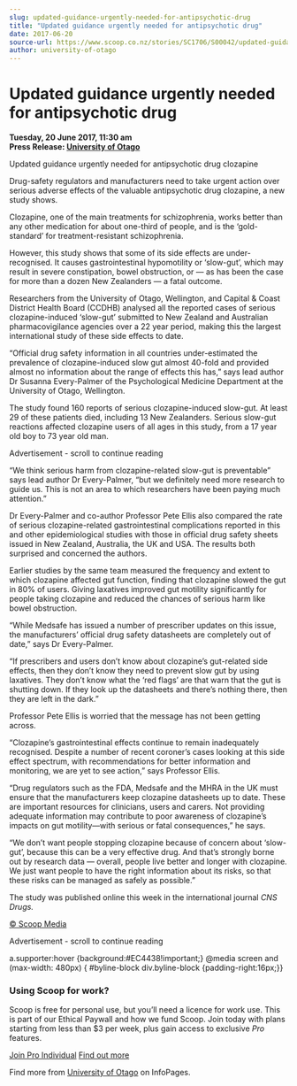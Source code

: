 ```yaml
---
slug: updated-guidance-urgently-needed-for-antipsychotic-drug
title: "Updated guidance urgently needed for antipsychotic drug"
date: 2017-06-20
source-url: https://www.scoop.co.nz/stories/SC1706/S00042/updated-guidance-urgently-needed-for-antipsychotic-drug.htm
author: university-of-otago
---
```

Updated guidance urgently needed for antipsychotic drug
=======================================================

**Tuesday, 20 June 2017, 11:30 am**  
**Press Release: [University of Otago](https://info.scoop.co.nz/University_of_Otago)**

Updated guidance urgently needed for antipsychotic drug clozapine

Drug-safety regulators and manufacturers need to take urgent action over serious adverse effects of the valuable antipsychotic drug clozapine, a new study shows.

Clozapine, one of the main treatments for schizophrenia, works better than any other medication for about one-third of people, and is the ‘gold-standard’ for treatment-resistant schizophrenia.

However, this study shows that some of its side effects are under-recognised. It causes gastrointestinal hypomotility or ‘slow-gut’, which may result in severe constipation, bowel obstruction, or — as has been the case for more than a dozen New Zealanders — a fatal outcome.

Researchers from the University of Otago, Wellington, and Capital & Coast District Health Board (CCDHB) analysed all the reported cases of serious clozapine-induced ‘slow-gut’ submitted to New Zealand and Australian pharmacovigilance agencies over a 22 year period, making this the largest international study of these side effects to date.

“Official drug safety information in all countries under-estimated the prevalence of clozapine-induced slow gut almost 40-fold and provided almost no information about the range of effects this has,” says lead author Dr Susanna Every-Palmer of the Psychological Medicine Department at the University of Otago, Wellington.

The study found 160 reports of serious clozapine-induced slow-gut. At least 29 of these patients died, including 13 New Zealanders. Serious slow-gut reactions affected clozapine users of all ages in this study, from a 17 year old boy to 73 year old man.

Advertisement - scroll to continue reading





“We think serious harm from clozapine-related slow-gut is preventable” says lead author Dr Every-Palmer, “but we definitely need more research to guide us. This is not an area to which researchers have been paying much attention.”

Dr Every-Palmer and co-author Professor Pete Ellis also compared the rate of serious clozapine-related gastrointestinal complications reported in this and other epidemiological studies with those in official drug safety sheets issued in New Zealand, Australia, the UK and USA. The results both surprised and concerned the authors.

Earlier studies by the same team measured the frequency and extent to which clozapine affected gut function, finding that clozapine slowed the gut in 80% of users. Giving laxatives improved gut motility significantly for people taking clozapine and reduced the chances of serious harm like bowel obstruction.

“While Medsafe has issued a number of prescriber updates on this issue, the manufacturers’ official drug safety datasheets are completely out of date,” says Dr Every-Palmer.

“If prescribers and users don’t know about clozapine’s gut-related side effects, then they don’t know they need to prevent slow gut by using laxatives. They don’t know what the ‘red flags’ are that warn that the gut is shutting down. If they look up the datasheets and there’s nothing there, then they are left in the dark.”

Professor Pete Ellis is worried that the message has not been getting across.

“Clozapine’s gastrointestinal effects continue to remain inadequately recognised. Despite a number of recent coroner’s cases looking at this side effect spectrum, with recommendations for better information and monitoring, we are yet to see action,” says Professor Ellis.

“Drug regulators such as the FDA, Medsafe and the MHRA in the UK must ensure that the manufacturers keep clozapine datasheets up to date. These are important resources for clinicians, users and carers. Not providing adequate information may contribute to poor awareness of clozapine’s impacts on gut motility—with serious or fatal consequences,” he says.

“We don’t want people stopping clozapine because of concern about ‘slow-gut’, because this can be a very effective drug. And that’s strongly borne out by research data — overall, people live better and longer with clozapine. We just want people to have the right information about its risks, so that these risks can be managed as safely as possible.”

The study was published online this week in the international journal _CNS Drugs._

  

[© Scoop Media](http://www.scoop.co.nz/about/terms.html)  

Advertisement - scroll to continue reading



a.supporter:hover {background:#EC4438!important;} @media screen and (max-width: 480px) { #byline-block div.byline-block {padding-right:16px;}}

### Using Scoop for work?

Scoop is free for personal use, but you’ll need a licence for work use. This is part of our Ethical Paywall and how we fund Scoop. Join today with plans starting from less than $3 per week, plus gain access to exclusive _Pro_ features.  
  
[Join Pro Individual](https://pro.scoop.co.nz/Individual/?from=ProIn24) [Find out more](https://pro.scoop.co.nz/using-scoop-for-work/?from=ProIn24)

Find more from [University of Otago](https://info.scoop.co.nz/University_of_Otago) on InfoPages.